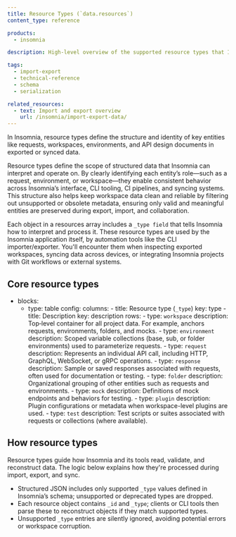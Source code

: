 ```yaml
---
title: Resource Types (`data.resources`)
content_type: reference

products:
  - insomnia

description: High‑level overview of the supported resource types that Insomnia uses internally from the `resources` array in its structured JSON.

tags:
  - import-export
  - technical-reference
  - schema
  - serialization

related_resources:
  - text: Import and export overview
    url: /insomnia/import-export-data/
---
```


In Insomnia, resource types define the structure and identity of key entities like requests, workspaces, environments, and API design documents in  exported or synced data.

Resource types define the scope of structured data that Insomnia can interpret and operate on. By clearly identifying each entity’s role—such as a request, environment, or workspace—they enable consistent behavior across Insomnia’s interface, CLI tooling, CI pipelines, and syncing systems. This structure also helps keep workspace data clean and reliable by filtering out unsupported or obsolete metadata, ensuring only valid and meaningful entities are preserved during export, import, and collaboration.

Each object in a resources array includes a `_type field` that tells Insomnia how to interpret and process it. These resource types are used by the Insomnia application itself, by automation tools like the CLI importer/exporter. You'll encounter them when inspecting exported workspaces, syncing data across devices, or integrating Insomnia projects with Git workflows or external systems.

## Core resource types

- blocks:
    - type: table
      config:
        columns:
          - title: Resource type (`_type`)
            key: type
          - title: Description
            key: description
        rows:
          - type: `workspace`
            description: Top‑level container for all project data. For example, anchors requests, environments, folders, and mocks.
          - type: `environment`
            description: Scoped variable collections (base, sub, or folder environments) used to parameterize requests.
          - type: `request`
            description: Represents an individual API call, including HTTP, GraphQL, WebSocket, or gRPC operations.
          - type: `response`
            description: Sample or saved responses associated with requests, often used for documentation or testing.
          - type: `folder`
            description: Organizational grouping of other entities such as requests and environments.
          - type: `mock`
            description: Definitions of mock endpoints and behaviors for testing.
          - type: `plugin`
            description: Plugin configurations or metadata when workspace-level plugins are used.
          - type: `test`
            description: Test scripts or suites associated with requests or collections (where available).

## How resource types
Resource types guide how Insomnia and its tools read, validate, and reconstruct data. The logic below explains how they're processed during import, export, and sync.
- Structured JSON includes only supported `_type` values defined in Insomnia’s schema; unsupported or deprecated types are dropped.
- Each resource object contains `_id` and `_type`; clients or CLI tools then parse these to reconstruct objects if they match supported types.
- Unsupported `_type` entries are silently ignored, avoiding potential errors or workspace corruption.
